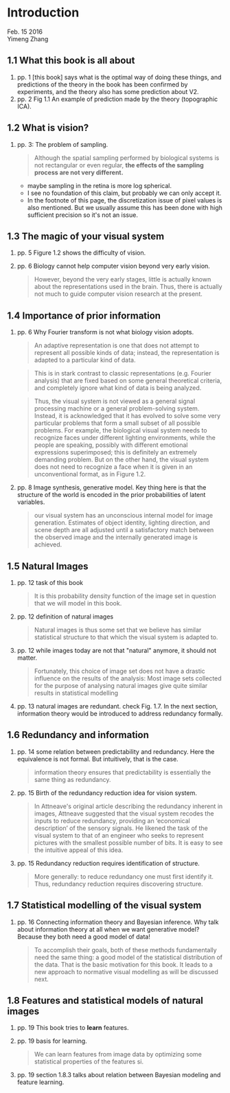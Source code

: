 # Introduction

Feb. 15 2016  
Yimeng Zhang

## 1.1 What this book is all about

1. pp. 1 [this book] says what is the optimal way of doing these things, and predictions of the theory in the book has been confirmed by experiments, and the theory also has some prediction about V2.
2. pp. 2 Fig 1.1 An example of prediction made by the theory (topographic ICA).


## 1.2 What is vision?

1. pp. 3: The problem of sampling.

   > Although the spatial sampling performed by biological systems is not rectangular or even regular, **the effects of the sampling process are not very different.**

    * maybe sampling in the retina is more log spherical.
    * I see no foundation of this claim, but probably we can only accept it.
    * In the footnote of this page, the discretization issue of pixel values is also mentioned. But we usually assume this has been done with high sufficient precision so it's not an issue.

## 1.3 The magic of your visual system

1. pp. 5 Figure 1.2 shows the difficulty of vision.
2. pp. 6 Biology cannot help computer vision beyond very early vision.

   > However, beyond the very early stages, little is actually known about the representations used in the brain. Thus, there is actually not much to guide computer vision research at the present.

## 1.4 Importance of prior information

1. pp. 6 Why Fourier transform is not what biology vision adopts.

    > An adaptive representation is one that does not attempt to represent all possible kinds of data; instead, the representation is adapted to a particular kind of data.

    >  This is in stark contrast to classic representations (e.g. Fourier analysis) that are fixed based on some general theoretical criteria, and completely ignore what kind of data is being analyzed.

    > Thus, the visual system is not viewed as a general signal processing machine or a general problem-solving system. Instead, it is acknowledged that it has evolved to solve some very particular problems that form a small subset of all possible problems. For example, the biological visual system needs to recognize faces under different lighting environments, while the people are speaking, possibly with different emotional expressions superimposed; this is definitely an extremely demanding problem. But on the other hand, the visual system does not need to recognize a face when it is given in an unconventional format, as in Figure 1.2.

2. pp. 8 Image synthesis, generative model. Key thing here is that the structure of the world is encoded in the prior probabilities of latent variables.

    >  our visual system has an unconscious internal model for image generation. Estimates of object identity, lighting direction, and scene depth are all adjusted until a satisfactory match between the observed image and the internally generated image is achieved.



## 1.5 Natural Images

1. pp. 12 task of this book

   > It is this probability density function of the image set in question that we will model in this book.

2. pp. 12 definition of natural images

   > Natural images is thus some set that we believe has similar statistical structure to that which the visual system is adapted to.

3. pp. 12 while images today are not that "natural" anymore, it should not matter.

   > Fortunately, this choice of image set does not have a drastic influence on the results of the analysis: Most image sets collected for the purpose of analysing natural images give quite similar results in statistical modelling

4. pp. 13 natural images are redundant. check Fig. 1.7. In the next section, information theory would be introduced to address redundancy formally.

## 1.6 Redundancy and information

1. pp. 14 some relation between predictability and redundancy. Here the equivalence is not formal. But intuitively, that is the case.

   > information theory ensures that predictability is essentially the same thing as redundancy.

2. pp. 15 Birth of the redundancy reduction idea for vision system.

   > In Attneave's original article describing the redundancy inherent in images, Attneave suggested that the visual system recodes the inputs to reduce redundancy, providing an ‘economical description’ of the sensory signals. He likened the task of the visual system to that of an engineer who seeks to represent pictures with the smallest possible number of bits. It is easy to see the intuitive appeal of this idea.

3. pp. 15 Redundancy reduction requires identification of structure.

   > More generally: to reduce redundancy one must first identify it. Thus, redundancy reduction requires discovering structure.

## 1.7 Statistical modelling of the visual system

1. pp. 16 Connecting information theory and Bayesian inference. Why talk about information theory at all when we want generative model? Because they both need a good model of data!

   > To accomplish their goals, both of these methods fundamentally need the same thing: a good model of the statistical distribution of the data. That is the basic motivation for this book. It leads to a new approach to normative visual modelling as will be discussed next.

## 1.8 Features and statistical models of natural images

1. pp. 19 This book tries to **learn** features.
2. pp. 19 basis for learning.

    > We can learn features from image data by optimizing some statistical properties of the features si.

3. pp. 19 section 1.8.3 talks about relation between Bayesian modeling and feature learning.


